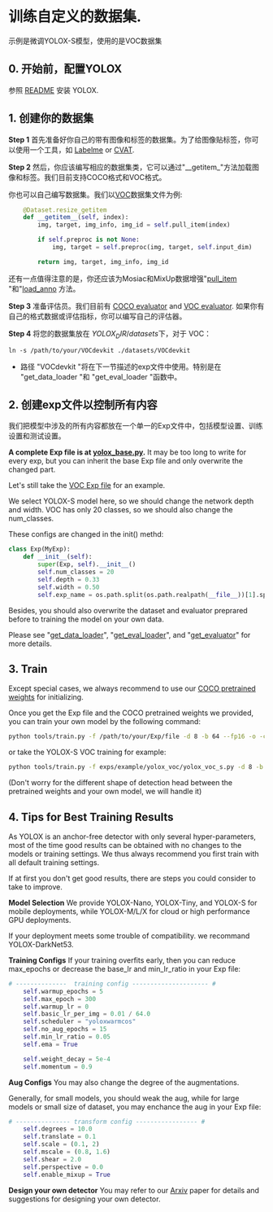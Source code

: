 # 训练自定义的数据集.
示例是微调YOLOX-S模型，使用的是VOC数据集

## 0. 开始前，配置YOLOX
参照 [README](../README.md) 安装 YOLOX.

## 1. 创建你的数据集
**Step 1** 首先准备好你自己的带有图像和标签的数据集。为了给图像贴标签，你可以使用一个工具，如 [Labelme](https://github.com/wkentaro/labelme) or [CVAT](https://github.com/openvinotoolkit/cvat).

**Step 2** 然后，你应该编写相应的数据集类，它可以通过"\_\_getitem\_"方法加载图像和标签。我们目前支持COCO格式和VOC格式。

你也可以自己编写数据集。我们以[VOC](./yolox/data/datasets/voc.py#L151)数据集文件为例:
```python
    @Dataset.resize_getitem
    def __getitem__(self, index):
        img, target, img_info, img_id = self.pull_item(index)

        if self.preproc is not None:
            img, target = self.preproc(img, target, self.input_dim)

        return img, target, img_info, img_id
```

还有一点值得注意的是，你还应该为Mosiac和MixUp数据增强"[pull_item](.../yolox/data/datasets/voc.py#L129) "和"[load_anno](.../yolox/data/datasets/voc.py#L121) 方法。

**Step 3** 准备评估员。我们目前有 [COCO evaluator](../yolox/evaluators/coco_evaluator.py) and [VOC evaluator](../yolox/evaluators/voc_evaluator.py).
如果你有自己的格式数据或评估指标，你可以编写自己的评估器。

**Step 4** 将您的数据集放在 $YOLOX_DIR/datasets$下，对于 VOC：
```shell
ln -s /path/to/your/VOCdevkit ./datasets/VOCdevkit
```
* 路径 "VOCdevkit "将在下一节描述的exp文件中使用。特别是在 "get_data_loader "和 "get_eval_loader "函数中。

## 2. 创建exp文件以控制所有内容
我们把模型中涉及的所有内容都放在一个单一的Exp文件中，包括模型设置、训练设置和测试设置。

**A complete Exp file is at [yolox_base.py](../yolox/exp/yolox_base.py).** It may be too long to write for every exp, but you can inherit the base Exp file and only overwrite the changed part.

Let's still take the [VOC Exp file](../exps/example/yolox_voc/yolox_voc_s.py) for an example.

We select YOLOX-S model here, so we should change the network depth and width. VOC has only 20 classes, so we should also change the num_classes.

These configs are changed in the init() methd:
```python
class Exp(MyExp):
    def __init__(self):
        super(Exp, self).__init__()
        self.num_classes = 20
        self.depth = 0.33
        self.width = 0.50
        self.exp_name = os.path.split(os.path.realpath(__file__))[1].split(".")[0]
```

Besides, you should also overwrite the dataset and evaluator preprared before to training the model on your own data.

Please see "[get_data_loader](../exps/example/yolox_voc/yolox_voc_s.py#L20)", "[get_eval_loader](../exps/example/yolox_voc/yolox_voc_s.py#L82)", and "[get_evaluator](../exps/example/yolox_voc/yolox_voc_s.py#L113)" for more details.

## 3. Train
Except special cases, we always recommend to use our [COCO pretrained weights](../README.md) for initializing.

Once you get the Exp file and the COCO pretrained weights we provided, you can train your own model by the following command:
```bash
python tools/train.py -f /path/to/your/Exp/file -d 8 -b 64 --fp16 -o -c /path/to/the/pretrained/weights
```

or take the YOLOX-S VOC training for example:
```bash
python tools/train.py -f exps/example/yolox_voc/yolox_voc_s.py -d 8 -b 64 --fp16 -o -c /path/to/yolox_s.pth.tar
```

(Don't worry for the different shape of detection head between the pretrained weights and your own model, we will handle it)

## 4. Tips for Best Training Results

As YOLOX is an anchor-free detector with only several hyper-parameters, most of the time good results can be obtained with no changes to the models or training settings.
We thus always recommend you first train with all default training settings.

If at first you don't get good results, there are steps you could consider to take to improve.

**Model Selection** We provide YOLOX-Nano, YOLOX-Tiny, and YOLOX-S for mobile deployments, while YOLOX-M/L/X for cloud or high performance GPU deployments.

If your deployment meets some trouble of compatibility. we recommand YOLOX-DarkNet53.

**Training Configs** If your training overfits early, then you can reduce max\_epochs or decrease the base\_lr and min\_lr\_ratio in your Exp file:
```python
# --------------  training config --------------------- #
    self.warmup_epochs = 5
    self.max_epoch = 300
    self.warmup_lr = 0
    self.basic_lr_per_img = 0.01 / 64.0
    self.scheduler = "yoloxwarmcos"
    self.no_aug_epochs = 15
    self.min_lr_ratio = 0.05
    self.ema = True

    self.weight_decay = 5e-4
    self.momentum = 0.9
```

**Aug Configs** You may also change the degree of the augmentations.

Generally, for small models, you should weak the aug, while for large models or small size of dataset, you may enchance the aug in your Exp file:
```python
# --------------- transform config ----------------- #
    self.degrees = 10.0
    self.translate = 0.1
    self.scale = (0.1, 2)
    self.mscale = (0.8, 1.6)
    self.shear = 2.0
    self.perspective = 0.0
    self.enable_mixup = True
```

**Design your own detector** You may refer to our [Arxiv](https://arxiv.org/abs/2107.08430) paper for details and suggestions for designing your own detector.
